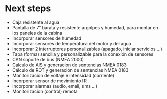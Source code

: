 
# Next steps

* Caja resistente al agua
* Pantalla de 7” barata y resistente a golpes y humedad, para montar en los paneles de la cabina
* Incorporar sensores de humedad
* Incorporar sensores de temperatura del motor y del agua
* incorporar 2 interruptores personalizables (apagado, iniciar servicios ...)
* Tapa (forma) sencilla y personalizable para la conexión de sensores
* CAN soporte de bus (NMEA 2000)
* Calculo de AIS y generacion de sentencias NMEA 0183
* Cálculo de ROT y generación de sentencias NMEA 0183
* Monitorizacion de voltaje e intensidad (corriente)
* Incorporar sensor de movimiento IR
* incorporar alarmas (audio, email, sms ...)
* Monitorizacion (control) remota